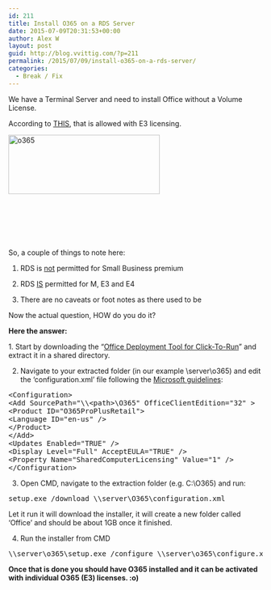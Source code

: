 ```yaml
---
id: 211
title: Install O365 on a RDS Server
date: 2015-07-09T20:31:53+00:00
author: Alex W
layout: post
guid: http://blog.vvittig.com/?p=211
permalink: /2015/07/09/install-o365-on-a-rds-server/
categories:
  - Break / Fix
---
```

We have a Terminal Server and need to install Office without a Volume License.

According to <a href="http://technet.microsoft.com/en-us/library/jj900171.aspx" target="_blank">THIS</a>, that is allowed with E3 licensing.

[<img class=" wp-image-198 alignleft" src="http://blog.vvittig.com/wp-content/uploads/2015/07/o365-300x117.png" alt="o365" width="300" height="117" srcset="https://blog.vvittig.com/wp-content/uploads/2015/07/o365-300x117.png 300w, https://blog.vvittig.com/wp-content/uploads/2015/07/o365.png 1000w" sizes="(max-width: 300px) 100vw, 300px" />](http://blog.vvittig.com/wp-content/uploads/2015/07/o365.png)

&nbsp;

&nbsp;

&nbsp;

So, a couple of things to note here:

1. RDS is <span style="text-decoration: underline;">not</span> permitted for Small Business premium
  
2. RDS <span style="text-decoration: underline;">IS</span> permitted for M, E3 and E4
  
3. There are no caveats or foot notes as there used to be

Now the actual question, HOW do you do it?

**Here the answer:**

1. Start by downloading the “<a href="http://www.microsoft.com/en-us/download/details.aspx?id=36778" target="_blank">Office Deployment Tool for Click-To-Run</a>” and extract it in a shared directory.

2. Navigate to your extracted folder (in our example \\server\o365) and edit the &#8216;configuration.xml&#8217; file following the <a href="https://technet.microsoft.com/en-us/library/jj219426.aspx" target="_blank">Microsoft guidelines</a>:

<pre class="lang:default decode:true ">&lt;Configuration&gt;
&lt;Add SourcePath="\\&lt;path&gt;\O365" OfficeClientEdition="32" &gt;
&lt;Product ID="O365ProPlusRetail"&gt;
&lt;Language ID="en-us" /&gt;
&lt;/Product&gt;
&lt;/Add&gt;
&lt;Updates Enabled="TRUE" /&gt;
&lt;Display Level="Full" AcceptEULA="TRUE" /&gt;
&lt;Property Name="SharedComputerLicensing" Value="1" /&gt;
&lt;/Configuration&gt;</pre>

3. Open CMD, navigate to the extraction folder (e.g. C:\O365) and run:

<pre class="lang:default decode:true ">setup.exe /download \\server\O365\configuration.xml</pre>

Let it run it will download the installer, it will create a new folder called &#8216;Office&#8217; and should be about 1GB once it finished.

4. Run the installer from CMD

<pre class="lang:default decode:true ">\\server\o365\setup.exe /configure \\server\o365\configure.xml</pre>

**Once that is done you should have O365 installed and it can be activated with individual O365 (E3) licenses. :o)**

&nbsp;

&nbsp;

&nbsp;